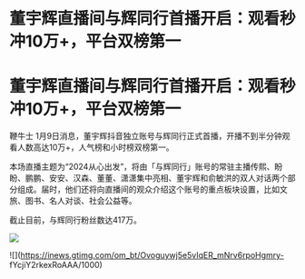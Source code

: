 # 董宇辉直播间与辉同行首播开启：观看秒冲10万+，平台双榜第一

# 董宇辉直播间与辉同行首播开启：观看秒冲10万+，平台双榜第一

鞭牛士 1月9日消息，董宇辉抖音独立账号与辉同行正式首播，开播不到半分钟观看人数高达10万+，人气榜和小时榜双榜第一。

本场直播主题为“2024从心出发”，将由「与辉同行」账号的常驻主播传熙、盼盼、鹏鹏、安安、汉森、董董、潇潇集中亮相、董宇辉和俞敏洪的双人对话两个部分组成。届时，他们还将向直播间的观众介绍这个账号的重点板块设置，比如文旅、图书、名人对谈、社会公益等。

截止目前，与辉同行粉丝数达417万。

![](https://inews.gtimg.com/om_bt/Oos8ga40G5SeoNuL_0-VgY4edvUMiHRsWibDRXSxjl8GIAA/1000)

![](https://inews.gtimg.com/om_bt/Ovoguywj5e5vIqER_mNrv6rpoHgmry-
fYcjiY2rkexRoAAA/1000)

